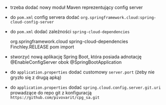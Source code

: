 


- trzeba dodać nowy moduł Maven reprezentujący config server
- do `pom.xml` config servera dodać 
  `org.springframework.cloud:spring-cloud-config-server`
- do `pom.xml` dodać zależności 
  `spring-cloud-dependencies`
  
  <dependencyManagement>
      <dependencies>
          <dependency>
              <groupId>org.springframework.cloud</groupId>
              <artifactId>spring-cloud-dependencies</artifactId>
              <version>Finchley.RELEASE</version>
              <type>pom</type>
              <scope>import</scope>
          </dependency>
      </dependencies>
  </dependencyManagement>


- stworzyć nową aplikację Spring Boot, która posiada adnotację 
  @EnableConfigServer obok @SpringBootApplication
- do `application.properties` dodać customowy `server.port` (żeby nie gryzło się z drugą apką)
- do `application.properties` dodać `spring.cloud.config.server.git.uri` 
  prowadzące do repo git z konfiguracją `https://github.com/pivovarit/cpg_sa.git`
